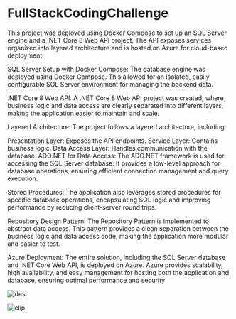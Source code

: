 # FullStackCodingChallenge

This project was deployed using Docker Compose to set up an SQL Server engine and a .NET Core 8 Web API project. The API exposes services organized into layered architecture and is hosted on Azure for cloud-based deployment.

SQL Server Setup with Docker Compose: The database engine was deployed using Docker Compose. This allowed for an isolated, easily configurable SQL Server environment for managing the backend data.

.NET Core 8 Web API: A .NET Core 8 Web API project was created, where business logic and data access are clearly separated into different layers, making the application easier to maintain and scale.

Layered Architecture: The project follows a layered architecture, including:

Presentation Layer: Exposes the API endpoints.
Service Layer: Contains business logic.
Data Access Layer: Handles communication with the database.
ADO.NET for Data Access: The ADO.NET framework is used for accessing the SQL Server database. It provides a low-level approach for database operations, ensuring efficient connection management and query execution.

Stored Procedures: The application also leverages stored procedures for specific database operations, encapsulating SQL logic and improving performance by reducing client-server round trips.

Repository Design Pattern: The Repository Pattern is implemented to abstract data access. This pattern provides a clean separation between the business logic and data access code, making the application more modular and easier to test.

Azure Deployment: The entire solution, including the SQL Server database and .NET Core Web API, is deployed on Azure. Azure provides scalability, high availability, and easy management for hosting both the application and database, ensuring optimal performance and security

![desi](https://github.com/user-attachments/assets/14ce024a-ccba-4375-9c0d-12700f76cc2d)



![clip](https://github.com/user-attachments/assets/900d7c82-e33f-4539-8d85-44239ea394a1)
